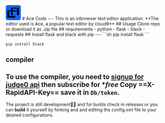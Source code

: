 
<!--![alt icon]()-->
<img src="https://github.com/John4650-hub/Ace-Code/blob/ace_as_pwa/my_app/static/icon/icon.png?raw=true"  width="48" height="48">
# Ace Code
---                                                               
This is an inbrowser text editor application.
**The editor used is Ace, a popular text editor by cloud9**
## Usage
Clone repo or download it as .zip file
## requirements
- python                                                          
- flask                                                          
- black
- requests
## Install flask and black with pip
---
```sh
pip install flask
```

```bash
pip install black
```
## compiler
To use the compiler, you need to [signup for judge0 api](https://judge0.com/ce)  then subscribe for **free*
 Copy ==X-RapidAPI-Key== save it in `Db/token`.
---
The project is still development🚧🚧 and for builds  check in releases or you can **build**  it yourself by forking and and editing the config.xml file to your desired configurations.
